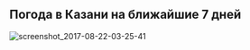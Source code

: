 ## Погода в Казани на ближайшие 7 дней

![screenshot_2017-08-22-03-25-41](https://user-images.githubusercontent.com/19315367/29543574-c47a4080-86ea-11e7-9e19-664b5e1326da.png)
